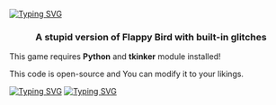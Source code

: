 [![Typing SVG](https://readme-typing-svg.demolab.com/?lines=Bruhhy+Bird)](https://git.io/typing-svg)
<h3 align="center">A stupid version of Flappy Bird with built-in glitches</h3>


This game requires **Python** and **tkinker** module installed!

This code is open-source and You can modify it to your likings.

[![Typing SVG](https://readme-typing-svg.demolab.com/?lines=And+remember+to)](https://git.io/typing-svg)
[![Typing SVG](https://readme-typing-svg.demolab.com/?lines=Touch+some+grass)](https://git.io/typing-svg)
